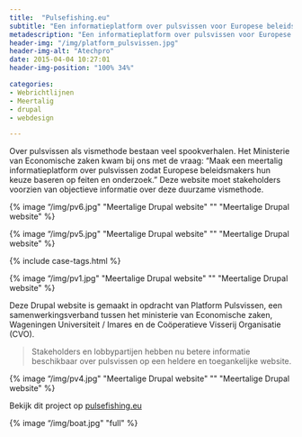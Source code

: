 ```yaml
---
title:  "Pulsefishing.eu"
subtitle: "Een informatieplatform over pulsvissen voor Europese beleidsmakers"
metadescription: "Een informatieplatform over pulsvissen voor Europese beleidsmakers"
header-img: "/img/platform_pulsvissen.jpg"
header-img-alt: "Atechpro"
date: 2015-04-04 10:27:01
header-img-position: "100% 34%"

categories:
- Webrichtlijnen
- Meertalig
- drupal
- webdesign

---
```


Over pulsvissen als vismethode bestaan veel spookverhalen. Het Ministerie van Economische zaken kwam bij ons met de vraag: “Maak een meertalig informatieplatform over pulsvissen zodat Europese beleidsmakers hun keuze baseren op feiten en onderzoek.” Deze website moet stakeholders voorzien van objectieve informatie over deze duurzame vismethode.

{% image “/img/pv6.jpg" "Meertalige Drupal website" "" "Meertalige Drupal website" %}

{% image “/img/pv5.jpg" "Meertalige Drupal website" "" "Meertalige Drupal website" %}

{% include case-tags.html %}

{% image “/img/pv1.jpg" "Meertalige Drupal website" "" "Meertalige Drupal website" %}

Deze Drupal website is gemaakt in opdracht van Platform Pulsvissen, een samenwerkingsverband tussen het ministerie van Economische zaken, Wageningen Universiteit / Imares en de Coöperatieve Visserij Organisatie (CVO).

> Stakeholders en lobbypartijen hebben nu betere informatie beschikbaar over pulsvissen op een heldere en toegankelijke website.

{% image “/img/pv4.jpg" "Meertalige Drupal website" "" "Meertalige Drupal website" %}

Bekijk dit project op <a href="http://pulsefishing.eu/" target="_blank">pulsefishing.eu</a>

{% image “/img/boat.jpg" "full" %}
